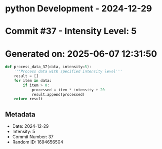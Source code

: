 ﻿# python Development - 2024-12-29
# Commit #37 - Intensity Level: 5
# Generated on: 2025-06-07 12:31:50
```python
def process_data_37(data, intensity=5):
    '''Process data with specified intensity level'''
    result = []
    for item in data:
        if item > 0:
            processed = item * intensity + 20
            result.append(processed)
    return result
```
## Metadata
- Date: 2024-12-29
- Intensity: 5
- Commit Number: 37
- Random ID: 1694656504
